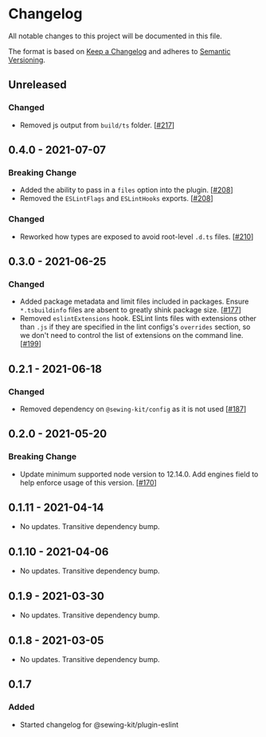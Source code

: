 # Changelog

All notable changes to this project will be documented in this file.

The format is based on [Keep a Changelog](http://keepachangelog.com/en/1.0.0/)
and adheres to [Semantic Versioning](http://semver.org/spec/v2.0.0.html).

## Unreleased

### Changed

- Removed js output from `build/ts` folder. [[#217](https://github.com/Shopify/sewing-kit-next/pull/217)]

## 0.4.0 - 2021-07-07

### Breaking Change

- Added the ability to pass in a `files` option into the plugin. [[#208](https://github.com/Shopify/sewing-kit-next/pull/208)]
- Removed the `ESLintFlags` and `ESLintHooks` exports. [[#208](https://github.com/Shopify/sewing-kit-next/pull/208)]

### Changed

- Reworked how types are exposed to avoid root-level `.d.ts` files. [[#210](https://github.com/Shopify/sewing-kit-next/pull/210)]

## 0.3.0 - 2021-06-25

### Changed

- Added package metadata and limit files included in packages. Ensure `*.tsbuildinfo` files are absent to greatly shink package size. [[#177](https://github.com/Shopify/sewing-kit-next/pull/177)]
- Removed `eslintExtensions` hook. ESLint lints files with extensions other than `.js` if they are specified in the lint configs's `overrides` section, so we don't need to control the list of extensions on the command line. [[#199](https://github.com/Shopify/sewing-kit-next/pull/199)]

## 0.2.1 - 2021-06-18

### Changed

- Removed dependency on `@sewing-kit/config` as it is not used [[#187](https://github.com/Shopify/sewing-kit-next/pull/187)]

## 0.2.0 - 2021-05-20

### Breaking Change

- Update minimum supported node version to 12.14.0. Add engines field to help enforce usage of this version. [[#170](https://github.com/Shopify/sewing-kit-next/pull/170)]

## 0.1.11 - 2021-04-14

- No updates. Transitive dependency bump.

## 0.1.10 - 2021-04-06

- No updates. Transitive dependency bump.

## 0.1.9 - 2021-03-30

- No updates. Transitive dependency bump.

## 0.1.8 - 2021-03-05

- No updates. Transitive dependency bump.

## 0.1.7

### Added

- Started changelog for @sewing-kit/plugin-eslint
